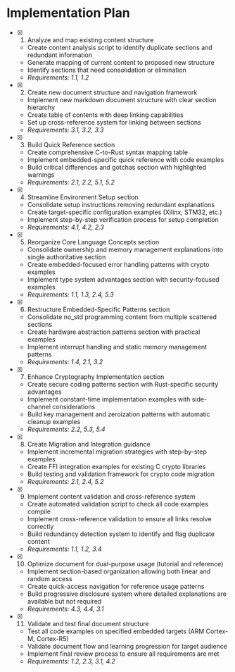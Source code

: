 # Implementation Plan

- [x] 1. Analyze and map existing content structure
  - Create content analysis script to identify duplicate sections and redundant information
  - Generate mapping of current content to proposed new structure
  - Identify sections that need consolidation or elimination
  - _Requirements: 1.1, 1.2_

- [x] 2. Create new document structure and navigation framework
  - Implement new markdown document structure with clear section hierarchy
  - Create table of contents with deep linking capabilities
  - Set up cross-reference system for linking between sections
  - _Requirements: 3.1, 3.2, 3.3_

- [x] 3. Build Quick Reference section
  - Create comprehensive C-to-Rust syntax mapping table
  - Implement embedded-specific quick reference with code examples
  - Build critical differences and gotchas section with highlighted warnings
  - _Requirements: 2.1, 2.2, 5.1, 5.2_

- [x] 4. Streamline Environment Setup section
  - Consolidate setup instructions removing redundant explanations
  - Create target-specific configuration examples (Xilinx, STM32, etc.)
  - Implement step-by-step verification process for setup completion
  - _Requirements: 4.1, 4.2, 2.3_

- [x] 5. Reorganize Core Language Concepts section
  - Consolidate ownership and memory management explanations into single authoritative section
  - Create embedded-focused error handling patterns with crypto examples
  - Implement type system advantages section with security-focused examples
  - _Requirements: 1.1, 1.3, 2.4, 5.3_

- [x] 6. Restructure Embedded-Specific Patterns section
  - Consolidate no_std programming content from multiple scattered sections
  - Create hardware abstraction patterns section with practical examples
  - Implement interrupt handling and static memory management patterns
  - _Requirements: 1.4, 2.1, 3.2_

- [x] 7. Enhance Cryptography Implementation section
  - Create secure coding patterns section with Rust-specific security advantages
  - Implement constant-time implementation examples with side-channel considerations
  - Build key management and zeroization patterns with automatic cleanup examples
  - _Requirements: 2.2, 5.3, 5.4_

- [x] 8. Create Migration and Integration guidance
  - Implement incremental migration strategies with step-by-step examples
  - Create FFI integration examples for existing C crypto libraries
  - Build testing and validation framework for crypto code migration
  - _Requirements: 2.1, 2.4, 5.2_

- [x] 9. Implement content validation and cross-reference system
  - Create automated validation script to check all code examples compile
  - Implement cross-reference validation to ensure all links resolve correctly
  - Build redundancy detection system to identify and flag duplicate content
  - _Requirements: 1.1, 1.2, 3.4_

- [x] 10. Optimize document for dual-purpose usage (tutorial and reference)
  - Implement section-based organization allowing both linear and random access
  - Create quick-access navigation for reference usage patterns
  - Build progressive disclosure system where detailed explanations are available but not required
  - _Requirements: 4.3, 4.4, 3.1_

- [x] 11. Validate and test final document structure
  - Test all code examples on specified embedded targets (ARM Cortex-M, Cortex-R5)
  - Validate document flow and learning progression for target audience
  - Implement final review process to ensure all requirements are met
  - _Requirements: 1.2, 2.3, 3.1, 4.2_